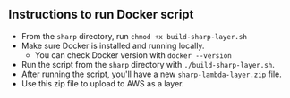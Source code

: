 ## Instructions to run Docker script

- From the `sharp` directory, run `chmod +x build-sharp-layer.sh`
- Make sure Docker is installed and running locally.
  - You can check Docker version with `docker --version`
- Run the script from the `sharp` directory with `./build-sharp-layer.sh`.
- After running the script, you'll have a new `sharp-lambda-layer.zip` file.
- Use this zip file to upload to AWS as a layer.
